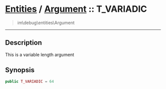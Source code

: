 # [Entities](entities.md) / [Argument](entities-Argument.md) :: T_VARIADIC
 > im\debug\entities\Argument
____

## Description
This is a variable length argument

## Synopsis
```php
public T_VARIADIC = 64
```
